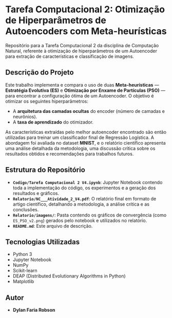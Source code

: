 # Tarefa Computacional 2: Otimização de Hiperparâmetros de Autoencoders com Meta-heurísticas

Repositório para a Tarefa Computacional 2 da disciplina de Computação Natural, referente à otimização de hiperparâmetros de um Autoencoder para extração de características e classificação de imagens.

## Descrição do Projeto

Este trabalho implementa e compara o uso de duas **Meta-heurísticas** — **Estratégia Evolutiva (ES)** e **Otimização por Enxame de Partículas (PSO)** — para encontrar a configuração ótima de um Autoencoder. O objetivo é otimizar os seguintes hiperparâmetros:

* A **arquitetura das camadas ocultas** do encoder (número de camadas e neurônios).
* A **taxa de aprendizado** do otimizador.

As características extraídas pelo melhor autoencoder encontrado são então utilizadas para treinar um classificador final de Regressão Logística. A abordagem foi avaliada no dataset **MNIST**, e o relatório científico apresenta uma análise detalhada da metodologia, uma discussão crítica sobre os resultados obtidos e recomendações para trabalhos futuros.

## Estrutura do Repositório

* **`Codigo/Tarefa Computacional 2 V4.ipynb`**: Jupyter Notebook contendo toda a implementação do código, os experimentos e a geração dos resultados e gráficos.
* **`Relatorio/NC___Atividade_2_V4.pdf`**: O relatório final em formato de artigo científico, detalhando a metodologia, a análise crítica e as conclusões.
* **`Relatorio/imagens/`**: Pasta contendo os gráficos de convergência (como `ES_PSO_v2.png`) gerados pelo notebook e utilizados no relatório.
* **`README.md`**: Este arquivo de descrição.

## Tecnologias Utilizadas

* Python 3
* Jupyter Notebook
* NumPy
* Scikit-learn
* DEAP (Distributed Evolutionary Algorithms in Python)
* Matplotlib

## Autor

* **Dylan Faria Robson**